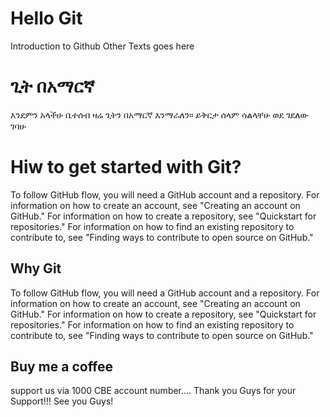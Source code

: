 # Hello Git
Introduction to Github
Other Texts goes here

# ጊት በአማርኛ 
እንደምን አላችሁ ቤተሰብ ዛሬ ጊትን በአማርኛ እንማራለን። 
ይቅርታ ሰላም ሳልላቸሁ ወደ ገደለው ገባሁ 
# Hiw to get started with Git?
To follow GitHub flow, you will need a GitHub account and a repository. For information on how to create an account, see "Creating an account on GitHub." For information on how to create a repository, see "Quickstart for repositories." For information on how to find an existing repository to contribute to, see "Finding ways to contribute to open source on GitHub."

## Why Git
To follow GitHub flow, you will need a GitHub account and a repository. For information on how to create an account, see "Creating an account on GitHub." For information on how to create a repository, see "Quickstart for repositories." For information on how to find an existing repository to contribute to, see "Finding ways to contribute to open source on GitHub."

## Buy me a coffee
support us via 1000 CBE account number....
Thank you Guys for your Support!!!
See you Guys!
